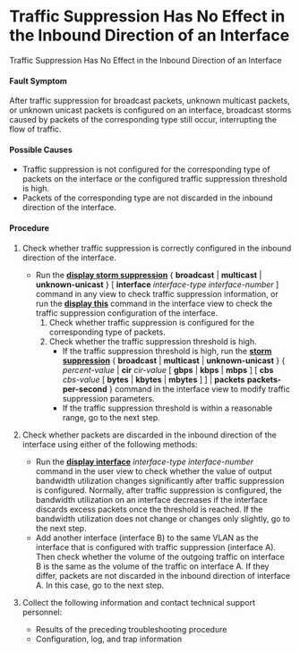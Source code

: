 Traffic Suppression Has No Effect in the Inbound Direction of an Interface
==========================================================================

Traffic Suppression Has No Effect in the Inbound Direction of an Interface

#### Fault Symptom

After traffic suppression for broadcast packets, unknown multicast packets, or unknown unicast packets is configured on an interface, broadcast storms caused by packets of the corresponding type still occur, interrupting the flow of traffic.


#### Possible Causes

* Traffic suppression is not configured for the corresponding type of packets on the interface or the configured traffic suppression threshold is high.
* Packets of the corresponding type are not discarded in the inbound direction of the interface.

#### Procedure

1. Check whether traffic suppression is correctly configured in the inbound direction of the interface.
   
   
   * Run the [**display storm suppression**](cmdqueryname=display+storm+suppression) { ****broadcast**** | ****multicast**** | ****unknown-unicast**** } [ **interface** *interface-type* *interface-number* ] command in any view to check traffic suppression information, or run the [**display this**](cmdqueryname=display+this) command in the interface view to check the traffic suppression configuration of the interface.
     1. Check whether traffic suppression is configured for the corresponding type of packets.
     2. Check whether the traffic suppression threshold is high.
        + If the traffic suppression threshold is high, run the [**storm suppression**](cmdqueryname=storm+suppression) { **broadcast** | **multicast** | **unknown-unicast** } { *percent-value* | **cir** *cir-value* [ **gbps** | **kbps** | **mbps** ] [ **cbs** *cbs-value* [ **bytes** | **kbytes** | **mbytes** ] ] | ****packets**** **packets-per-second** } command in the interface view to modify traffic suppression parameters.
        + If the traffic suppression threshold is within a reasonable range, go to the next step.
2. Check whether packets are discarded in the inbound direction of the interface using either of the following methods:
   
   
   * Run the [**display interface**](cmdqueryname=display+interface) *interface-type interface-number* command in the user view to check whether the value of output bandwidth utilization changes significantly after traffic suppression is configured. Normally, after traffic suppression is configured, the bandwidth utilization on an interface decreases if the interface discards excess packets once the threshold is reached. If the bandwidth utilization does not change or changes only slightly, go to the next step.
   * Add another interface (interface B) to the same VLAN as the interface that is configured with traffic suppression (interface A). Then check whether the volume of the outgoing traffic on interface B is the same as the volume of the traffic on interface A. If they differ, packets are not discarded in the inbound direction of interface A. In this case, go to the next step.
3. Collect the following information and contact technical support personnel:
   
   
   * Results of the preceding troubleshooting procedure
   * Configuration, log, and trap information